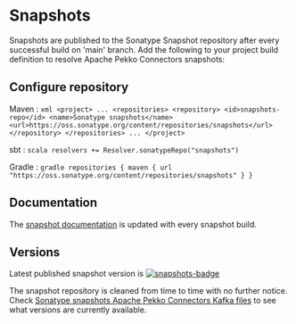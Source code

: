 # Snapshots 

[snapshots-badge]:  https://img.shields.io/nexus/s/org.pekko/pekko-connectors-csv_2.13?server=https%3A%2F%2Foss.sonatype.org
[snapshots]:        https://oss.sonatype.org/content/repositories/snapshots/com/lightbend/akka/pekko-connectors-csv_2.13/

Snapshots are published to the Sonatype Snapshot repository after every successful build on 'main' branch.
Add the following to your project build definition to resolve Apache Pekko Connectors snapshots:

## Configure repository

Maven
:   ```xml
    <project>
    ...
      <repositories>
        <repository>
            <id>snapshots-repo</id>
            <name>Sonatype snapshots</name>
            <url>https://oss.sonatype.org/content/repositories/snapshots</url>
        </repository>
      </repositories>
    ...
    </project>
    ```

sbt
:   ```scala
    resolvers += Resolver.sonatypeRepo("snapshots")
    ```

Gradle
:   ```gradle
    repositories {
      maven {
        url  "https://oss.sonatype.org/content/repositories/snapshots"
      }
    }
    ```

## Documentation

The [snapshot documentation](https://pekko.apache.org/docs/pekko-connectors/snapshot/) is updated with every snapshot build.


## Versions

Latest published snapshot version is [![snapshots-badge][]][snapshots]

The snapshot repository is cleaned from time to time with no further notice. Check [Sonatype snapshots Apache Pekko Connectors Kafka files](https://oss.sonatype.org/content/repositories/snapshots/com/lightbend/akka/) to see what versions are currently available.
